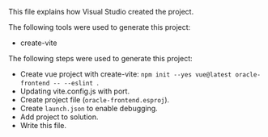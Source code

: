 This file explains how Visual Studio created the project.

The following tools were used to generate this project:
- create-vite

The following steps were used to generate this project:
- Create vue project with create-vite: `npm init --yes vue@latest oracle-frontend -- --eslint `.
- Updating vite.config.js with port.
- Create project file (`oracle-frontend.esproj`).
- Create `launch.json` to enable debugging.
- Add project to solution.
- Write this file.
